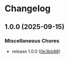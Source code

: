 # Changelog

## 1.0.0 (2025-09-15)


### Miscellaneous Chores

* release 1.0.0 ([0e3bb86](https://github.com/clc-blind/hast-util-from-daisy/commit/0e3bb86915d43ee5e737a139ffd19c0732b09145))
